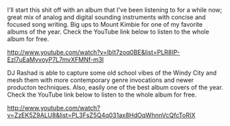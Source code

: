 I'll start this shit off with an album that I've been listening to for a while now; great mix of analog and digital sounding instruments with concise and focused song writing. Big ups to Mount Kimbie for one of my favorite albums of the year. Check the YouTube link below to listen to the whole album for free.

http://www.youtube.com/watch?v=lbIt7zoq0BE&list=PLR8IP-Ezl7uEaMyvoyP7L7mvXFMNf-m3l

DJ Rashad is able to capture some old school vibes of the Windy City and mesh them with more contemporary genre invocations and newer producton techniques. Also, easily one of the best album covers of the year. Check the YouTube link below to listen to the whole album for free.

http://www.youtube.com/watch?v=ZzEK5Z9ALU8&list=PL3FsZ5Q4q031ax8HdOqWhnnVcQfcToRIX

